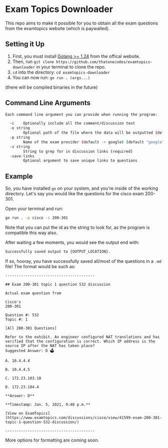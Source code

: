 # Exam Topics Downloader

This repo aims to make it possible for you to obtain all the exam questions from the examtopics website (which is paywalled).

## Setting it Up

1. First, you must install [Golang >= 1.24](https://go.dev/doc/install) from the offical website.
2. Then, run `git clone https://github.com/thatonecodes/examtopics-downloader` in your terminal to clone the repo.
3. `cd` into the directory: `cd examtopics-downloader`
4. You can now run: `go run . (args...)`

(there will be compiled binaries in the future)

## Command Line Arguments

```bash
Each command line argument you can provide when running the program:

  -c	Optionally include all the comment/discussion text
  -o string
    	Optional path of the file where the data will be outputted (default "examtopics_output.md")
  -p string
    	Name of the exam provider (default -> google) (default "google")
  -s string
    	String to grep for in discussion links (required)
  -save-links
    	Optional argument to save unique links to questions
```

## Example

So, you have installed `go` on your system, and you're inside of the working directory. Let's say you would like the questions for the cisco exam 200-301.

Open your terminal and run:

```bash
go run . -p cisco -s 200-301
```

Note that you can put the id as the string to look for, as the program is compatible this way also.

After waiting a few moments, you would see the output end with:

```bash
Successfully saved output to {OUTPUT_LOCATION}.
```

If so, hooray, you have successfully saved all/most of the questions in a `.md` file!
The format would be such as:

```
----------------------------------------

## Exam 200-301 topic 1 question 532 discussion

Actual exam question from

Cisco's
200-301

Question #: 532
Topic #: 1

[All 200-301 Questions]

Refer to the exhibit. An engineer configured NAT translations and has verified that the configuration is correct. Which IP address is the source IP after the NAT has taken place?
Suggested Answer: D 🗳️

A. 10.4.4.4

B. 10.4.4.5

C. 172.23.103.10

D. 172.23.104.4

**Answer: D**

**Timestamp: Jan. 5, 2021, 9:48 p.m.**

[View on ExamTopics](https://www.examtopics.com/discussions/cisco/view/41599-exam-200-301-topic-1-question-532-discussion/)

----------------------------------------
```

More options for formatting are coming soon.
